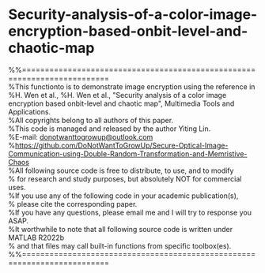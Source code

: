 # Security-analysis-of-a-color-image-encryption-based-onbit-level-and-chaotic-map
%%=========================================================================<br>
%This functionto is to demonstrate image encryption using the reference in<br>
%H. Wen et al., %H. Wen et al., "Security analysis of a color image encryption based onbit-level and chaotic map", Multimedia Tools and Applications.<br>
%All copyrights belong to all authors of this paper.<br>
%This code is managed and released by the author Yiting Lin.<br>
%E-mail: donotwanttogrowup@outlook.com<br>
%https://github.com/DoNotWantToGrowUp/Secure-Optical-Image-Communication-using-Double-Random-Transformation-and-Memristive-Chaos<br>
%All following source code is free to distribute, to use, and to modify<br>
% for research and study purposes, but absolutely NOT for commercial uses.<br>
%If you use any of the following code in your academic publication(s),<br>
% please cite the corresponding paper.<br>
%If you have any questions, please email me and I will try to response you ASAP.<br>
%It worthwhile to note that all following source code is written under MATLAB R2022b<br>
% and that files may call built-in functions from specific toolbox(es).<br>
%%=========================================================================<br>
